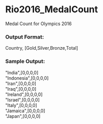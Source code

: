 # Rio2016_MedalCount
Medal Count for Olympics 2016

### Output Format:

Country, [Gold,Silver,Bronze,Total] 

### Sample Output:

"India",[0,0,0,0]  
"Indonesia",[0,0,0,0]  
"Iran",[0,0,0,0]  
"Iraq",[0,0,0,0]  
"Ireland",[0,0,0,0]  
"Israel",[0,0,0,0]  
"Italy",[0,0,0,0]  
"Jamaica",[0,0,0,0]  
"Japan",[0,0,0,0]  
